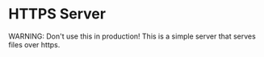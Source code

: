 # HTTPS Server

WARNING: Don't use this in production!
This is a simple server that serves files over https.

